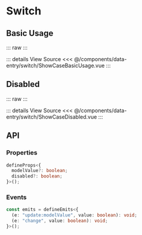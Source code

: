 <script setup lang="ts">
import ShowCaseBasicUsage from './ShowCaseBasicUsage.vue'
import ShowCaseDisabled from './ShowCaseDisabled.vue'
</script>

# Switch

## Basic Usage

::: raw
<ShowCaseBasicUsage class="vp-raw" />
:::

::: details View Source
<<< @/components/data-entry/switch/ShowCaseBasicUsage.vue
:::

## Disabled

::: raw
<ShowCaseDisabled class="vp-raw" />
:::

::: details View Source
<<< @/components/data-entry/switch/ShowCaseDisabled.vue
:::

## API

### Properties

```ts
defineProps<{
  modelValue?: boolean;
  disabled?: boolean;
}>();
```

### Events

```ts
const emits = defineEmits<{
  (e: "update:modelValue", value: boolean): void;
  (e: "change", value: boolean): void;
}>();
```
